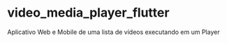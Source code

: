 # video_media_player_flutter
 Aplicativo Web e Mobile de uma lista de vídeos executando em um Player
